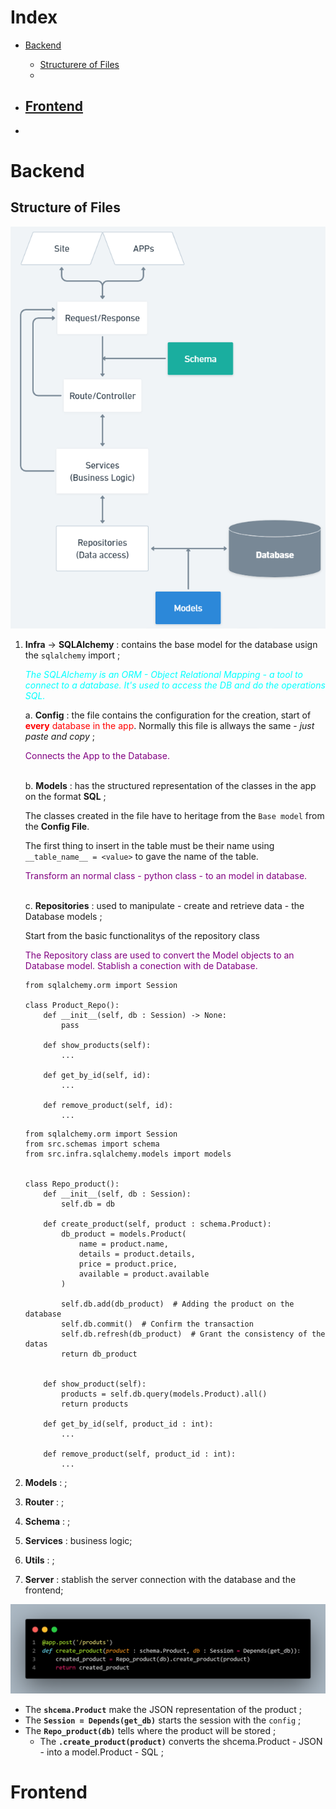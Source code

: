 # Index
- [Backend](#backend)
    - [Structurere of Files](#structure-of-files)
    - [](#)

- [Frontend](#frontend)
    -
- [](#)
# Backend
## Structure of Files
![img](./imgs/structure.png)
1. **Infra** -> **SQLAlchemy** : contains the base model for the database usign the `sqlalchemy` import ;

    <span style="color:cyan">*The SQLAlchemy is an ORM - Object Relational Mapping - a tool to connect to a database. It's used to access the DB and do the operations SQL.*</span>
    
    a. **Config** : the file contains the configuration for the creation, start of <span style="color:red">**every** database in the app</span>. Normally this file is  allways the same - *just paste and copy* ;

    <span style="color:purple">Connects the App to the Database.</span>
    <br><br>
    
    b. **Models** : has the structured representation of the classes in the app on the format **SQL** ;

    The classes created in the file have to heritage from the `Base model` from the **Config File**.

    The first thing to insert in the table must be their name using `__table_name__ = <value>` to gave the name of the table.
    
    <span style="color:purple">Transform an normal class - python class - to an model in database.</span>
    <br><br>

    c. **Repositories** : used to manipulate - create and retrieve data - the Database models ;

    Start from the basic functionalitys of the repository class

    <span style="color:purple">The Repository class are used to convert the Model objects to an Database model. Stablish a conection with de Database.</span>

    ```
    from sqlalchemy.orm import Session

    class Product_Repo():
        def __init__(self, db : Session) -> None:
            pass
        
        def show_products(self):
            ...
        
        def get_by_id(self, id):
            ...
        
        def remove_product(self, id):
            ...
    ```

    ```
    from sqlalchemy.orm import Session
    from src.schemas import schema
    from src.infra.sqlalchemy.models import models


    class Repo_product():
        def __init__(self, db : Session):
            self.db = db
            
        def create_product(self, product : schema.Product):
            db_product = models.Product(
                name = product.name,
                details = product.details,
                price = product.price,
                available = product.available
            )
            
            self.db.add(db_product)  # Adding the product on the database
            self.db.commit()  # Confirm the transaction
            self.db.refresh(db_product)  # Grant the consistency of the datas
            return db_product
            
            
        def show_product(self):
            products = self.db.query(models.Product).all()
            return products
            
        def get_by_id(self, product_id : int):
            ...
            
        def remove_product(self, product_id : int):
            ...
    ```

2. **Models** : ;

3. **Router** : ;

3. **Schema** : ;

3. **Services** : business logic;

3. **Utils** : ;

3. **Server** : stablish the server connection with the database and the frontend;

![img](./imgs/post_product.png
)
- The **`shcema.Product`** make the JSON representation of the product ;
- The **`Session = Depends(get_db)`** starts the session with the `config` ;
- The **`Repo_product(db)`** tells where the product will be stored ;
    - The **`.create_product(product)`** converts the shcema.Product - JSON - into a model.Product - SQL ;


# Frontend